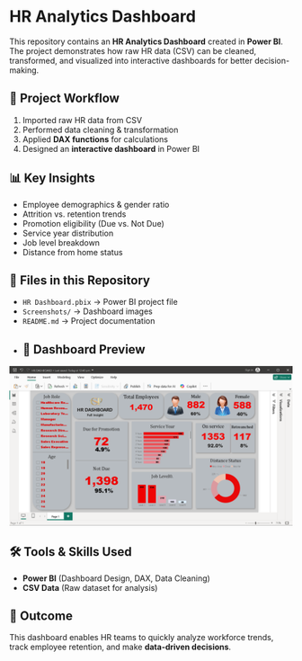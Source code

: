 # HR Analytics Dashboard

This repository contains an **HR Analytics Dashboard** created in **Power BI**.  
The project demonstrates how raw HR data (CSV) can be cleaned, transformed, and visualized into interactive dashboards for better decision-making.

## 📌 Project Workflow
1. Imported raw HR data from CSV  
2. Performed data cleaning & transformation  
3. Applied **DAX functions** for calculations  
4. Designed an **interactive dashboard** in Power BI  

## 📊 Key Insights
- Employee demographics & gender ratio  
- Attrition vs. retention trends  
- Promotion eligibility (Due vs. Not Due)  
- Service year distribution  
- Job level breakdown  
- Distance from home status


## 📂 Files in this Repository
- `HR Dashboard.pbix` → Power BI project file  
- `Screenshots/` → Dashboard images  
- `README.md` → Project documentation
- ## 📸 Dashboard Preview
![HR Dashboard](Screenshots/HR_dashboard.png)


## 🛠️ Tools & Skills Used
- **Power BI** (Dashboard Design, DAX, Data Cleaning)  
- **CSV Data** (Raw dataset for analysis)
  
## 🎯 Outcome
This dashboard enables HR teams to quickly analyze workforce trends, track employee retention, and make **data-driven decisions**.
